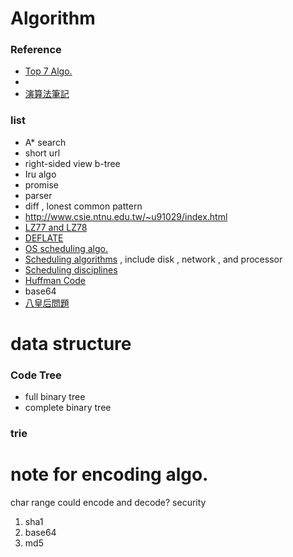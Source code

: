 # Algorithm

### Reference
- [Top 7 Algo.](https://codingsec.net/2016/03/7-algorithms-data-structures-every-programmer/)
- 
- [演算法筆記](http://www.csie.ntnu.edu.tw/~u91029/index.html)

### list
- A\* search
- short url
- right-sided view b-tree
- Iru algo
- promise
- parser
- diff , lonest common pattern
- http://www.csie.ntnu.edu.tw/~u91029/index.html
- [LZ77 and LZ78](https://en.wikipedia.org/wiki/LZ77_and_LZ78#LZ77)
- [DEFLATE](https://en.wikipedia.org/wiki/DEFLATE)
- [OS scheduling algo.](http://www.tutorialspoint.com/operating_system/os_process_scheduling_algorithms.htm)
- [Scheduling algorithms](https://en.wikipedia.org/wiki/Category:Scheduling_algorithms) , include disk , network , and processor
- [Scheduling disciplines](https://en.wikipedia.org/wiki/Scheduling_(computing))
- [Huffman Code](huffman_code)
- base64
- [八皇后問題](https://zh.wikipedia.org/wiki/%E5%85%AB%E7%9A%87%E5%90%8E%E9%97%AE%E9%A2%98)

# data structure




### Code Tree
- full binary tree
- complete binary tree


### trie


# note for encoding algo.


char range
could encode and decode?
security

1. sha1 
2. base64
3. md5
